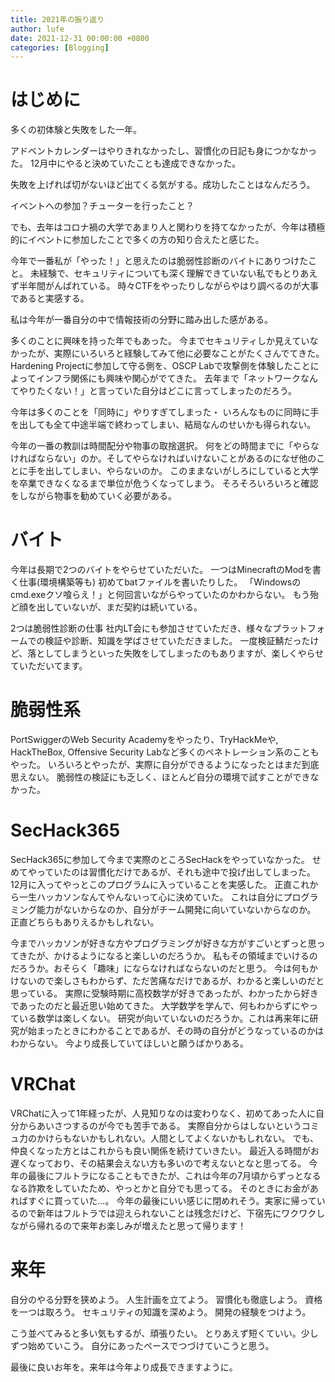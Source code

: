 ```yaml
---
title: 2021年の振り返り
author: lufe
date: 2021-12-31 00:00:00 +0800
categories: [Blogging]
---
```


# はじめに
多くの初体験と失敗をした一年。

アドベントカレンダーはやりきれなかったし、習慣化の日記も身につかなかった。
12月中にやると決めていたことも達成できなかった。

失敗を上げれば切がないほど出てくる気がする。成功したことはなんだろう。

イベントへの参加？チューターを行ったこと？

でも、去年はコロナ禍の大学であまり人と関わりを持てなかったが、今年は積極的にイベントに参加したことで多くの方の知り合えたと感じた。

今年で一番私が「やった！」と思えたのは脆弱性診断のバイトにありつけたこと。
未経験で、セキュリティについても深く理解できていない私でもとりあえず半年間がんばれている。
時々CTFをやったりしながらやはり調べるのが大事であると実感する。

私は今年が一番自分の中で情報技術の分野に踏み出した感がある。

多くのことに興味を持った年でもあった。
今までセキュリティしか見えていなかったが、実際にいろいろと経験してみて他に必要なことがたくさんでてきた。
Hardening Projectに参加して守る側を、OSCP Labで攻撃側を体験したことによってインフラ関係にも興味や関心がでてきた。
去年まで「ネットワークなんてやりたくない！」と言っていた自分はどこに言ってしまったのだろう。

今年は多くのことを「同時に」やりすぎてしまった・
いろんなものに同時に手を出しても全て中途半端で終わってしまい、結局なんのせいかも得られない。

今年の一番の教訓は時間配分や物事の取捨選択。
何をどの時間までに「やらなければならない」のか。そしてやらなければいけないことがあるのになぜ他のことに手を出してしまい、やらないのか。
このままないがしろにしていると大学を卒業できなくなるまで単位が危うくなってしまう。
そろそろいろいろと確認をしながら物事を勧めていく必要がある。

# バイト
今年は長期で2つのバイトをやらせていただいた。
一つはMinecraftのModを書く仕事(環境構築等も)
初めてbatファイルを書いたりした。
「Windowsのcmd.exeクソ喰らえ！」と何回言いながらやっていたのかわからない。
もう殆ど顔を出していないが、まだ契約は続いている。

2つは脆弱性診断の仕事
社内LT会にも参加させていただき、様々なプラットフォームでの検証や診断、知識を学ばさせていただきました。
一度検証鯖だったけど、落としてしまうといった失敗をしてしまったのもありますが、楽しくやらせていただいてます。

# 脆弱性系
PortSwiggerのWeb Security Academyをやったり、TryHackMeや, HackTheBox, Offensive Security Labなど多くのペネトレーション系のこともやった。
いろいろとやったが、実際に自分ができるようになったとはまだ到底思えない。
脆弱性の検証にも乏しく、ほとんど自分の環境で試すことができなかった。

# SecHack365
SecHack365に参加して今まで実際のところSecHackをやっていなかった。
せめてやっていたのは習慣化だけであるが、それも途中で投げ出してしまった。
12月に入ってやっとこのプログラムに入っていることを実感した。
正直これから一生ハッカソンなんてやんないって心に決めていた。
これは自分にプログラミング能力がないからなのか、自分がチーム開発に向いていないからなのか。
正直どちらもありえるかもしれない。

今までハッカソンが好きな方やプログラミングが好きな方がすごいとずっと思ってきたが、かけるようになると楽しいのだろうか。
私もその領域までいけるのだろうか。おそらく「趣味」にならなければならないのだと思う。
今は何もかけないので楽しさもわからず、ただ苦痛なだけであるが、わかると楽しいのだと思っている。
実際に受験時期に高校数学が好きであったが、わかったから好きであったのだと最近思い始めてきた。
大学数学を学んで、何もわからずにやっている数学は楽しくない。
研究が向いていないのだろうか。これは再来年に研究が始まったときにわかることであるが、その時の自分がどうなっているのかはわからない。
今より成長していてほしいと願うばかりある。

# VRChat
VRChatに入って1年経ったが、人見知りなのは変わりなく、初めてあった人に自分からあいさつするのが今でも苦手である。
実際自分からはしないというコミュ力のかけらもないかもしれない。人間としてよくないかもしれない。
でも、仲良くなった方とはこれからも良い関係を続けていきたい。
最近入る時間がお遅くなっており、その結果会えない方も多いので考えないとなと思ってる。
今年の最後にフルトラになることもできたが、これは今年の7月頃からずっとなるなる詐欺をしていたため、やっとかと自分でも思ってる。
そのときにお金があればすぐに買っていた...。
今年の最後にいい感じに閉めれそう。実家に帰っているので新年はフルトラでは迎えられないことは残念だけど、下宿先にワクワクしながら帰れるので来年お楽しみが増えたと思って帰ります！

# 来年
自分のやる分野を狭めよう。
人生計画を立てよう。
習慣化も徹底しよう。
資格を一つは取ろう。
セキュリティの知識を深めよう。
開発の経験をつけよう。

こう並べてみると多い気もするが、頑張りたい。
とりあえず短くていい。少しずつ始めていこう。
自分にあったペースでつづけていこうと思う。

最後に良いお年を。来年は今年より成長できますように。
